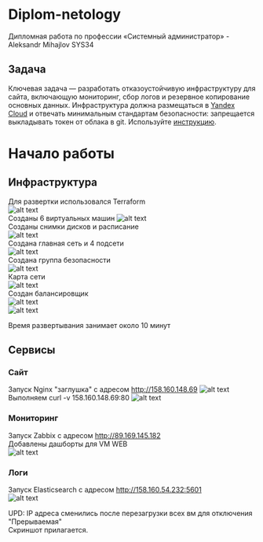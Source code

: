 # Diplom-netology
Дипломная работа по профессии «Системный администратор» - Aleksandr Mihajlov SYS34

## Задача

Ключевая задача — разработать отказоустойчивую инфраструктуру для сайта, включающую мониторинг, сбор логов и резервное копирование основных данных. 
Инфраструктура должна размещаться в [Yandex Cloud](https://cloud.yandex.com/) и отвечать минимальным стандартам безопасности: запрещается выкладывать токен от облака в git. 
Используйте [инструкцию](https://cloud.yandex.ru/docs/tutorials/infrastructure-management/terraform-quickstart#get-credentials).



# Начало работы  



## Инфраструктура  

Для развертки использовался Terraform  
![alt text](https://github.com/AleksandrMihajlov/Diplom-netology/blob/main/Screen/1.png)  
Созданы 6 виртуальных машин
![alt text](https://github.com/AleksandrMihajlov/Diplom-netology/blob/main/Screen/2.png)  
Созданы снимки дисков и расписание  
![alt text](https://github.com/AleksandrMihajlov/Diplom-netology/blob/main/Screen/3.png)  
Создана главная сеть и 4 подсети  
![alt text](https://github.com/AleksandrMihajlov/Diplom-netology/blob/main/Screen/4.png)  
Создана группа безопасности  
![alt text](https://github.com/AleksandrMihajlov/Diplom-netology/blob/main/Screen/5.png)  
Карта сети  
![alt text](https://github.com/AleksandrMihajlov/Diplom-netology/blob/main/Screen/6.png)  
Создан балансировщик  
![alt text](https://github.com/AleksandrMihajlov/Diplom-netology/blob/main/Screen/7.png)  
![alt text](https://github.com/AleksandrMihajlov/Diplom-netology/blob/main/Screen/8.png)  
  
Время развертывания занимает около 10 минут  
  
## Сервисы  
  
  
### Сайт  

Запуск Nginx "заглушка" с адресом http://158.160.148.69
![alt text](https://github.com/AleksandrMihajlov/Diplom-netology/blob/main/Screen/2.2.png)  
Выполняем curl -v 158.160.148.69:80
![alt text](https://github.com/AleksandrMihajlov/Diplom-netology/blob/main/Screen/2.1.png)  
  
### Мониторинг  
  
Запуск Zabbix c адресом http://89.169.145.182  
Добавлены дашборты для VM WEB  
![alt text](https://github.com/AleksandrMihajlov/Diplom-netology/blob/main/Screen/2.3.png)  
  
### Логи

Запуск Elasticsearch c адресом http://158.160.54.232:5601  
![alt text](https://github.com/AleksandrMihajlov/Diplom-netology/blob/main/Screen/2.4.png)  
  
UPD: IP адреса сменились после перезагрузки всех вм для отключения "Прерываемая"  
Скриншот прилагается.